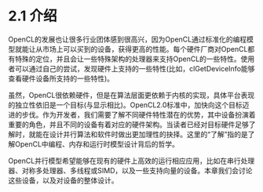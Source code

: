 # 2.1 介绍

OpenCL的发展也让很多行业团体感到很高兴，因为OpenCL通过标准化的编程模型就能让从市场上可以买到的设备，获得更高的性能。每个硬件厂商对OpenCL都有特殊的定位，并且会让一些特殊架构的处理器来支持OpenCL的一些特性。使用者可以通过自己的尝试，发现硬件上支持的一些特性(比如，clGetDeviceInfo能够查看硬件设备所支持的一些特性)。

虽然，OpenCL很依赖硬件，但是在算法层面更依赖于内核的实现，具体平台表现的独立性依旧是一个目标(与显示相比)。OpenCL2.0标准中，加快向这个目标迈进的步伐。作为开发者，我们需要了解不同硬件特性潜在的优势，其中设备扮演着重要的角色，并且不同的设备有着对应的硬件架构。当读者已经对目标硬件足够了解时，就能在设计并行算法和软件时做出更加理性的抉择。这里的“了解”指的是了解OpenCL中编程、内存和运行时模型设计背后的哲学。

OpenCL并行模型希望能够在现有的硬件上高效的运行相应应用，比如在串行处理器、对称多处理器、多线程或SIMD，以及一些支持向量的设备。本章我们会讨论这些设备，以及对设备的整体设计。